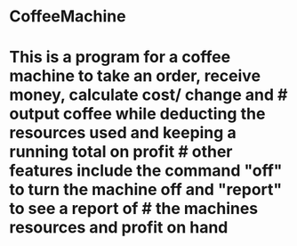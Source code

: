 # CoffeeMachine
# This is a program for a coffee machine to take an order, receive money, calculate cost/ change and # output coffee while deducting the resources used and keeping a running total on profit # other features include the command "off" to turn the machine off and "report" to see a report of # the machines resources and profit on hand
